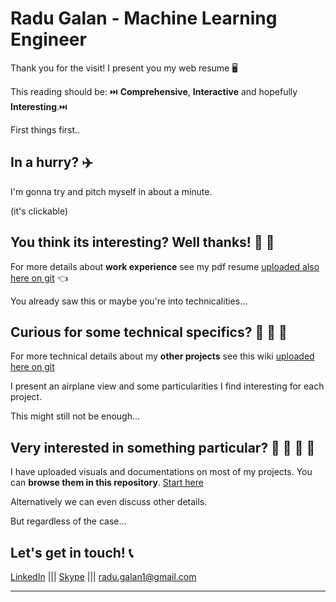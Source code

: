
# Radu Galan - Machine Learning Engineer
Thank you for the visit! I present you my web resume 🖥️

This reading should be: ⏭️ **Comprehensive**, **Interactive** and hopefully **Interesting**.⏭️

First things first.. 

## In a hurry? ✈️ 
I'm gonna try and pitch myself in about a minute.

(it's clickable)


## You think its interesting? Well thanks! 🚂 🚂

For more details about **work experience** see my pdf resume [uploaded also here on git](https://github.com/RaduGalan1/pers_proj/blob/main/Radu_Galan_Resume2022.12.pdf) 👈 

You already saw this or maybe you're into technicalities...


## Curious for some technical specifics? 🔨 🔨 🔨

For more technical details about my **other projects** see this wiki [uploaded here on git](https://github.com/RaduGalan1/pers_proj/blob/main/README_long.md)

I present an airplane view and some particularities I find interesting for each project.

This might still not be enough...

## Very interested in something particular? 📖 📖 📖 📖

I have uploaded visuals and documentations on most of my projects. You can **browse them in this repository**. [Start here](https://github.com/RaduGalan1/pers_proj/tree/main/Projects)

Alternatively we can even discuss other details.

But regardless of the case... 

## Let's get in touch! 📞 
[LinkedIn](https://www.linkedin.com/in/radu-galan/) ||| [Skype](https://join.skype.com/invite/M7B7eSxLEDoE) ||| radu.galan1@gmail.com  


----------------

